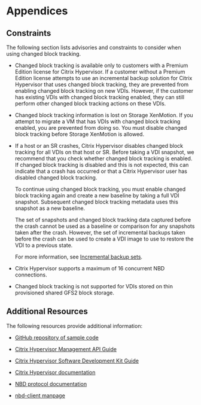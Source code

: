 # Appendices

## Constraints

The following section lists advisories and constraints to consider when using changed block tracking.

-  Changed block tracking is available only to customers with a Premium Edition license for Citrix Hypervisor.
    If a customer without a Premium Edition license attempts to use an incremental backup solution for Citrix Hypervisor that uses changed block tracking, they are prevented from enabling changed block tracking on new VDIs.
    However, if the customer has existing VDIs with changed block tracking enabled, they can still perform other changed block tracking actions on these VDIs.

-  Changed block tracking information is lost on Storage XenMotion.
    If you attempt to migrate a VM that has VDIs with changed block tracking enabled, you are prevented from doing so.
    You must disable changed block tracking before Storage XenMotion is allowed.

-  If a host or an SR crashes, Citrix Hypervisor disables changed block tracking for all VDIs on that host or SR.
    Before taking a VDI snapshot, we recommend that you check whether changed block tracking is enabled.
    If changed block tracking is disabled and this is not expected, this can indicate that a crash has occurred or that a Citrix Hypervisor user has disabled changed block tracking.

    To continue using changed block tracking, you must enable changed block tracking again and create a new baseline by taking a full VDI snapshot.
    Subsequent changed block tracking metadata uses this snapshot as a new baseline.

    The set of snapshots and changed block tracking data captured before the crash cannot be used as a baseline or comparison for any snapshots taken after the crash.
    However, the set of incremental backups taken before the crash can be used to create a VDI image to use to restore the VDI to a previous state.

    For more information, see [Incremental backup sets](./using-with-vdi.md).

-  Citrix Hypervisor supports a maximum of 16 concurrent NBD connections.

-  Changed block tracking is not supported for VDIs stored on thin provisioned shared GFS2 block storage.

## Additional Resources

The following resources provide additional information:

-  [GitHub repository of sample code](https://github.com/xenserver/xs-cbt-samples)

-  [Citrix Hypervisor Management API Guide](http://developer-docs.citrix.com)

-  [Citrix Hypervisor Software Development Kit Guide](http://developer-docs.citrix.com)

-  [Citrix Hypervisor documentation](http://docs.citrix.com/en-us/xenserver.html)

-  [NBD protocol documentation](https://sourceforge.net/p/nbd/code/ci/master/tree/doc/proto.md)

-  [nbd-client manpage](http://manpages.ubuntu.com/manpages/zesty/man8/nbd-client.8.html)